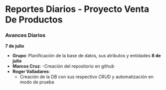 # Reportes Diarios - Proyecto Venta De Productos
### Avances Diarios
**7 de julio**  
- **Grupo**: Planificación de la base de datos, sus atributos y entidades
**8 de julio**
- **Marcos Cruz**:
  -Creación del repositorio en github    
- **Roger Valladares**:  
  - Creación de la DB con sus respectivo CRUD y automatización en modo de prueba 
